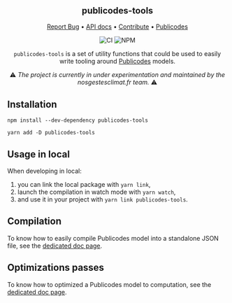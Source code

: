 <div align="center">
  <h3 align="center">
	<big>publicodes-tools</big>
  </h3>
  <p align="center">
   <a href="https://github.com/incubateur-ademe/publicodes-tools/issues">Report Bug</a>
   •
   <a href="https://incubateur-ademe.github.io/publicodes-tools/">API docs</a>
   •
   <a href="https://github.com/incubateur-ademe/publicodes-tools/blob/master/CONTRIBUTING.md">Contribute</a>
   •
   <a href="https://publi.codes">Publicodes</a>
  </p>

![CI][ci-link] ![NPM][npm-link]

`publicodes-tools` is a set of utility functions that could be used to easily write
tooling around [Publicodes](https://publi.codes) models.

:warning: <i>The project is currently in under experimentation and maintained
by the nosgestesclimat.fr team.</i> :warning:

</div>

## Installation

```
npm install --dev-dependency publicodes-tools

yarn add -D publicodes-tools
```

## Usage in local

When developing in local:

1. you can link the local package with `yarn link`,
2. launch the compilation in watch mode with `yarn watch`,
3. and use it in your project with `yarn link publicodes-tools`.

## Compilation

To know how to easily compile Publicodes model into a standalone JSON file, see
the [dedicated doc
page](https://incubateur-ademe.github.io/publicodes-tools/modules/compilation.html).

## Optimizations passes

To know how to optimized a Publicodes model to computation, see the [dedicated
doc page](https://incubateur-ademe.github.io/publicodes-tools/modules/optims.html).

[ci-link]: https://github.com/datagir/publiopti/actions/workflows/build.yml/badge.svg
[npm-link]: https://img.shields.io/npm/v/publiopti
